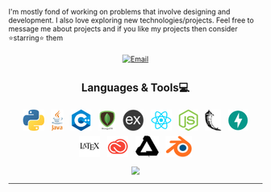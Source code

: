 <!-- <h1 align="center">Hi there, I'm Nikesh(he/him) 👋</h1>  -->

I'm mostly fond of working on problems that involve designing and development. I also love exploring new technologies/projects. Feel free to message me about projects and if you like my projects then consider ⭐starring⭐ them

<p align="center">
<!-- <a target="_blank" rel="noopener noreferrer" href="https://www.linkedin.com/in/nikesh-kumar/"><img alt="LinkedIn" height ="24px" style="margin:5px" src="images/li.png"></a>
<a target="_blank" rel="noopener noreferrer" href="https://www.instagram.com/zespr.designs/"><img alt="Instagran" height ="24px" style="margin:5px" src="images/ig.png"></a>
<!-- <a target="_blank" rel="noopener noreferrer" href="http://discord.com/users/428424738260647956"><img alt="Discord" height ="24px" style="margin:5px" src="images/dc.png"></a> -->
<a target="_blank" rel="noopener noreferrer" href="mailto:nikeshk@umich.edu"><img alt="Email" height ="24px" style="margin:5px" src="images/em.png"></a>
</p>

<h2 align="center">Languages & Tools💻</h2>
<p align="center">
<img align="center" alt="Python" height ="42px" style="margin:5px" src="images/python.png">
<img align="center" alt="Java" height ="42px" style="margin:5px" src="images/java.png">
<img align="center" alt="cpp" height ="42px" style="margin:5px" src="images/cpp.png">
<img align="center" alt="mongodb" height ="42px" style="margin:5px" src="images/mongodb.png">
<img align="center" alt="express" height ="42px" style="margin:5px" src="images/expressjs-logo.png">
<img align="center" alt="react" height ="42px" style="margin:5px" src="images/react.png">
<img align="center" alt="node" height ="42px" style="margin:5px" src="images/js.png">
<img align="center" alt="flask" height ="42px" style="margin:5px" src="images/flask-logo.png">
<img align="center" alt="fastapi" height ="42px" style="margin:5px" src="images/fastapi-logo.png">
<img align="center" alt="latex" height ="42px" style="margin:5px" src="images/latex.png">
<img align="center" alt="cc" height ="42px" style="margin:5px" src="images/cc.png">
<img align="center" alt="affinity" height ="42px" style="margin:5px" src="images/serif.png">
<img align="center" alt="blender" height ="42px" style="margin:5px" src="images/blend.png">
</p>

<p align="center">
<a href="https://github.com/anuraghazra/github-readme-stats"><img style="margin:auto" src="https://github-readme-stats.vercel.app/api/top-langs/?username=nikeplusdash&layout=compact&langs_count=6"></a>
</p>

---

<!-- Oh boy I sure didn't think how it'd look on phone -->

<!--
**nikeplusdash/nikeplusdash** is a ✨ _special_ ✨ repository because its `README.md` (this file) appears on your GitHub profile.

Here are some ideas to get you started:

- 🔭 I’m currently working on ...
- 🌱 I’m currently learning ...
- 👯 I’m looking to collaborate on ...
- 🤔 I’m looking for help with ...
- 💬 Ask me about ...
- 📫 How to reach me: ...
- 😄 Pronouns: ...
- ⚡ Fun fact: ...
-->

